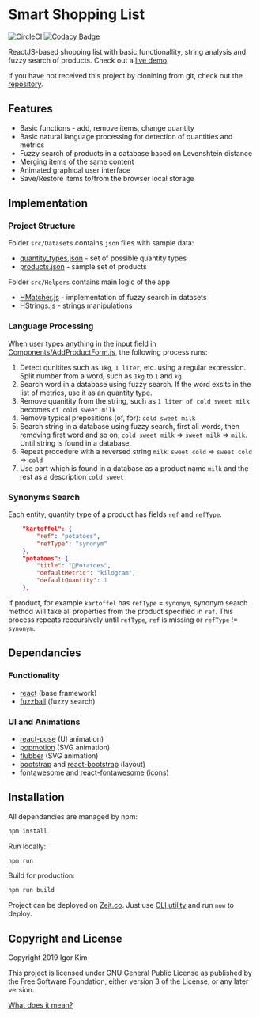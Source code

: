 # Smart Shopping List

[![CircleCI](https://circleci.com/gh/igorskh/smart-shopping-list-web.svg?style=svg&circle-token=61cc396e40bd730a79ab0cb9246d2a3796270103)](https://circleci.com/gh/igorskh/smart-shopping-list-web)
[![Codacy Badge](https://api.codacy.com/project/badge/Grade/25f4d23c587a4274bf97bbd7666a4e0c)](https://www.codacy.com?utm_source=github.com&utm_medium=referral&utm_content=igorskh/smart-shopping-list-web&utm_campaign=Badge_Grade)

ReactJS-based shopping list with basic functionallity, string analysis and fuzzy search of products. Check out a [live demo](https://inez.roundeasy.now.sh).

If you have not received this project by clonining from git, check out the [repository](https://github.com/igorskh/smart-shopping-list-web).

## Features

-   Basic functions - add, remove items, change quantity
-   Basic natural language processing for detection of quantities and metrics
-   Fuzzy search of products in a database based on Levenshtein distance
-   Merging items of the same content
-   Animated graphical user interface
-   Save/Restore items to/from the browser local storage

## Implementation

### Project Structure

Folder `src/Datasets` contains `json` files with sample data:

-   [quantity_types.json](src/Datasets/quantity_types.json) - set of possible quantity types
-   [products.json](src/Datasets/products.json) - sample set of products

Folder `src/Helpers` contains main logic of the app

-   [HMatcher.js](src/Helpers/HMatcher.js) - implementation of fuzzy search in datasets
-   [HStrings.js](src/Helpers/HStrings.js) - strings manipulations

### Language Processing

When user types anything in the input field in [Components/AddProductForm.js](src/Components/AddProductForm.js), the following process runs:
1. Detect qunitites such as `1kg`, `1 liter`, etc. using a regular expression. Split number from a word, such as `1kg` to `1` and `kg`. 
2. Search word in a database using fuzzy search. If the word exsits in the list of metrics, use it as an quantity type.
3. Remove quanitity from the string, such as `1 liter of cold sweet milk` becomes `of cold sweet milk`
4. Remove typical prepositions (of, for): `cold sweet milk`
5. Search string in a database using fuzzy search, first all words, then removing first word and so on, `cold sweet milk` => `sweet milk` => `milk`. Until string is found in a database.
6. Repeat procedure with a reversed string `milk sweet cold` => `sweet cold` => `cold`
7. Use part which is found in a database as a product name `milk` and the rest as a description `cold sweet`

### Synonyms Search

Each entity, quantity type of a product has fields `ref` and `refType`.

```json
    "kartoffel": {
        "ref": "potatoes",
        "refType": "synonym"
    },
    "potatoes": {
        "title": "🥔Potatoes",
        "defaultMetric": "kilogram",
        "defaultQuantity": 1
    },
```

If product, for example `kartoffel` has `refType` = `synonym`, synonym search method will take all properties from the product specified in `ref`. This process repeats reccursively until `refType`, `ref` is missing or `refType` != `synonym`.

## Dependancies

### Functionality

-   [react](https://www.npmjs.com/package/react) (base framework)
-   [fuzzball](https://www.npmjs.com/package/fuzzball) (fuzzy search)

### UI and Animations

-   [react-pose](https://www.npmjs.com/package/react-pose) (UI animation)
-   [popmotion](https://www.npmjs.com/package/popmotion) (SVG animation)
-   [flubber](https://www.npmjs.com/package/flubber) (SVG animation)
-   [bootstrap](https://www.npmjs.com/package/bootstrap) and [react-bootstrap](https://www.npmjs.com/package/react-bootstrap) (layout)
-   [fontawesome](https://fontawesome.com) and [react-fontawesome](https://github.com/FortAwesome/react-fontawesome) (icons)

## Installation

All dependancies are managed by npm:

```bash
npm install
```

Run locally:

```bash
npm run
```

Build for production:

```bash
npm run build
```

Project can be deployed on [Zeit.co](https://zeit.co). Just use [CLI utility](https://github.com/zeit/now-cli) and run `now` to deploy.

## Copyright and License

Copyright 2019 Igor Kim

This project is licensed under GNU General Public License as published by the Free Software Foundation, either version 3 of the License, or any later version.

[What does it mean?](https://tldrlegal.com/license/gnu-general-public-license-v3-(gpl-3)#summary)
